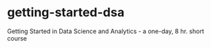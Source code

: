# getting-started-dsa
Getting Started in Data Science and Analytics - a one-day, 8 hr. short course
